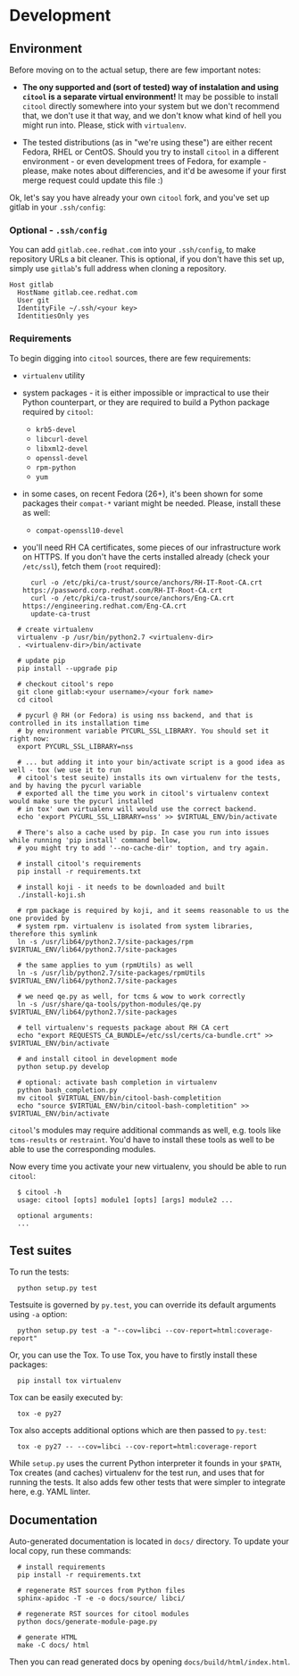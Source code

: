 # Development


## Environment

Before moving on to the actual setup, there are few important notes:

* **The ony supported and (sort of tested) way of instalation and using `citool` is a separate virtual environment!** It may be possible to install `citool` directly somewhere into your system but we don't recommend that, we don't use it that way, and we don't know what kind of hell you might run into. Please, stick with `virtualenv`.

* The tested distributions (as in "we're using these") are either recent Fedora, RHEL or CentOS. Should you try to install `citool` in a different environment - or even development trees of Fedora, for example - please, make notes about differencies, and it'd be awesome if your first merge request could update this file :)


Ok, let's say you have already your own `citool` fork, and you've set up gitlab in your `.ssh/config`:

### Optional - `.ssh/config`

You can add `gitlab.cee.redhat.com` into your `.ssh/config`, to make repository URLs a bit cleaner. This is optional,
if you don't have this set up, simply use `gitlab`'s full address when cloning a repository.

```
Host gitlab
  HostName gitlab.cee.redhat.com
  User git
  IdentityFile ~/.ssh/<your key>
  IdentitiesOnly yes
```

### Requirements

To begin digging into `citool` sources, there are few requirements:

  - `virtualenv` utility

  - system packages - it is either impossible or impractical to use their Python counterpart, or they are required to build a Python package required by `citool`:
    - `krb5-devel`
    - `libcurl-devel`
    - `libxml2-devel`
    - `openssl-devel`
    - `rpm-python`
    - `yum`

  - in some cases, on recent Fedora (26+), it's been shown for some packages their `compat-*` variant might be needed. Please, install these as well:
    - `compat-openssl10-devel`

  - you'll need RH CA certificates, some pieces of our infrastructure work on HTTPS. If you don't have the certs
    installed already (check your `/etc/ssl`), fetch them (`root` required):

    ```
      curl -o /etc/pki/ca-trust/source/anchors/RH-IT-Root-CA.crt https://password.corp.redhat.com/RH-IT-Root-CA.crt
      curl -o /etc/pki/ca-trust/source/anchors/Eng-CA.crt https://engineering.redhat.com/Eng-CA.crt
      update-ca-trust
    ```


```
  # create virtualenv
  virtualenv -p /usr/bin/python2.7 <virtualenv-dir>
  . <virtualenv-dir>/bin/activate

  # update pip
  pip install --upgrade pip

  # checkout citool's repo
  git clone gitlab:<your username>/<your fork name>
  cd citool

  # pycurl @ RH (or Fedora) is using nss backend, and that is controlled in its installation time
  # by environment variable PYCURL_SSL_LIBRARY. You should set it right now:
  export PYCURL_SSL_LIBRARY=nss

  # ... but adding it into your bin/activate script is a good idea as well - tox (we use it to run
  # citool's test seuite) installs its own virtualenv for the tests, and by having the pycurl variable
  # exported all the time you work in citool's virtualenv context would make sure the pycurl installed
  # in tox' own virtualenv will would use the correct backend.
  echo 'export PYCURL_SSL_LIBRARY=nss' >> $VIRTUAL_ENV/bin/activate

  # There's also a cache used by pip. In case you run into issues while running 'pip install' command bellow,
  # you might try to add '--no-cache-dir' toption, and try again.

  # install citool's requirements
  pip install -r requirements.txt

  # install koji - it needs to be downloaded and built
  ./install-koji.sh

  # rpm package is required by koji, and it seems reasonable to us the one provided by
  # system rpm. virtualenv is isolated from system libraries, therefore this symlink
  ln -s /usr/lib64/python2.7/site-packages/rpm $VIRTUAL_ENV/lib64/python2.7/site-packages

  # the same applies to yum (rpmUtils) as well
  ln -s /usr/lib/python2.7/site-packages/rpmUtils $VIRTUAL_ENV/lib64/python2.7/site-packages

  # we need qe.py as well, for tcms & wow to work correctly
  ln -s /usr/share/qa-tools/python-modules/qe.py $VIRTUAL_ENV/lib64/python2.7/site-packages

  # tell virtualenv's requests package about RH CA cert
  echo "export REQUESTS_CA_BUNDLE=/etc/ssl/certs/ca-bundle.crt" >> $VIRTUAL_ENV/bin/activate

  # and install citool in development mode
  python setup.py develop
  
  # optional: activate bash completion in virtualenv
  python bash_completion.py
  mv citool $VIRTUAL_ENV/bin/citool-bash-completition
  echo "source $VIRTUAL_ENV/bin/citool-bash-completition" >> $VIRTUAL_ENV/bin/activate
```

`citool`'s modules may require additional commands as well, e.g. tools like `tcms-results` or `restraint`. You'd have
to install these tools as well to be able to use the corresponding modules.

Now every time you activate your new virtualenv, you should be able to run `citool`:

```
  $ citool -h
  usage: citool [opts] module1 [opts] [args] module2 ...

  optional arguments:
  ...

```


## Test suites

To run the tests:

```
  python setup.py test
```

Testsuite is governed by `py.test`, you can override its default arguments using `-a` option:

```
  python setup.py test -a "--cov=libci --cov-report=html:coverage-report"
```

Or, you can use the Tox. To use Tox, you have to firstly install these packages:

```
  pip install tox virtualenv
```

Tox can be easily executed by:

```
  tox -e py27
```

Tox also accepts additional options which are then passed to `py.test`:

```
  tox -e py27 -- --cov=libci --cov-report=html:coverage-report
```


While `setup.py` uses the current Python interpreter it founds in your `$PATH`, Tox creates (and caches) virtualenv
for the test run, and uses that for running the tests. It also adds few other tests that were simpler to integrate
here, e.g. YAML linter.


## Documentation

Auto-generated documentation is located in `docs/` directory. To update your local copy, run these commands:

```
  # install requirements
  pip install -r requirements.txt

  # regenerate RST sources from Python files
  sphinx-apidoc -T -e -o docs/source/ libci/

  # regenerate RST sources for citool modules
  python docs/generate-module-page.py

  # generate HTML
  make -C docs/ html
```

Then you can read generated docs by opening `docs/build/html/index.html`.
